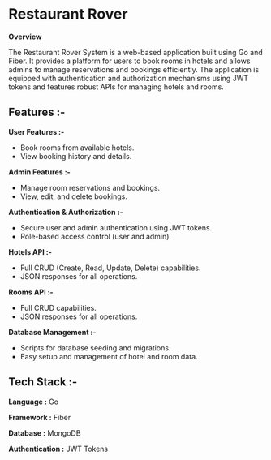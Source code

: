 
# **Restaurant Rover**
**Overview**

The Restaurant Rover System is a web-based application built using Go and Fiber. It provides a platform for users to book rooms in hotels and allows admins to manage reservations and bookings efficiently. The application is equipped with authentication and authorization mechanisms using JWT tokens and features robust APIs for managing hotels and rooms.



## **Features :-**

**User Features :-** 
- Book rooms from available hotels.
- View booking history and details.

**Admin Features :-**
- Manage room reservations and bookings.
- View, edit, and delete bookings.

**Authentication & Authorization :-**
- Secure user and admin authentication using JWT tokens.
- Role-based access control (user and admin).

**Hotels API :-**
- Full CRUD (Create, Read, Update, Delete) capabilities.
- JSON responses for all operations.

**Rooms API :-**
- Full CRUD capabilities.
- JSON responses for all operations.

**Database Management :-**
- Scripts for database seeding and migrations.
- Easy setup and management of hotel and room data.



## **Tech Stack :-**

**Language :** Go

**Framework :** Fiber

**Database :** MongoDB

**Authentication :** JWT Tokens

